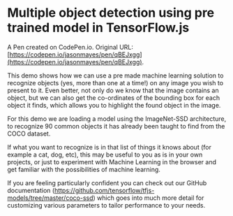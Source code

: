 # Multiple object detection using pre trained model in TensorFlow.js

A Pen created on CodePen.io. Original URL: [https://codepen.io/jasonmayes/pen/qBEJxgg](https://codepen.io/jasonmayes/pen/qBEJxgg).

This demo shows how we can use a pre made machine learning solution to recognize objects (yes, more than one at a time!) on any image you wish to present to it. Even better, not only do we know that the image contains an object, but we can also get the co-ordinates of the bounding box for each object it finds, which allows you to highlight the found object in the image. 

For this demo we are loading a model using the ImageNet-SSD architecture, to recognize 90 common objects it has already been taught to find from the COCO dataset.

If what you want to recognize is in that list of things it knows about (for example a cat, dog, etc), this may be useful to you as is in your own projects, or just to experiment with Machine Learning in the browser and get familiar with the possibilities of machine learning. 

If you are feeling particularly confident you can check out our GitHub documentation (https://github.com/tensorflow/tfjs-models/tree/master/coco-ssd) which goes into much more detail for customizing various parameters to tailor performance to your needs.